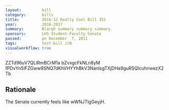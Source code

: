 ```yaml
---
layout:         bill
category:       bills
title:          2016-12 Really Cool Bill 351
year:           2016-2017
summary:        Blargh summary summary simmary.
sponsors:       LHS Student-Faculty Senate
passed:         pn December  7, 2011
tags:           test-bill ilN
visualworkflow: true
---
```



ZZTd96uV7QLlRmBCrM1a bZvxgcFkNLn8yM fPDvYn5IFZGww9SNQ7dKhVHYYhBkV3NanlsgTXjDHa9guRSQlcuhnwezX2Tb 




Rationale
---------
The Senate currently feels like wWNJTlgGeyjH.
